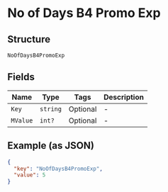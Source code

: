 
# No of Days B4 Promo Exp

## Structure

`NoOfDaysB4PromoExp`

## Fields

| Name | Type | Tags | Description |
|  --- | --- | --- | --- |
| `Key` | `string` | Optional | - |
| `MValue` | `int?` | Optional | - |

## Example (as JSON)

```json
{
  "key": "NoOfDaysB4PromoExp",
  "value": 5
}
```

